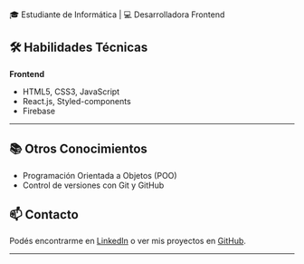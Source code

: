 🎓 Estudiante de Informática | 💻 Desarrolladora Frontend

## 🛠️ Habilidades Técnicas

**Frontend**
- HTML5, CSS3, JavaScript
- React.js, Styled-components
- Firebase
  
---

## 📚 Otros Conocimientos

- Programación Orientada a Objetos (POO)
- Control de versiones con Git y GitHub

## 📫 Contacto

Podés encontrarme en [LinkedIn](https://www.linkedin.com/in/micaelakorol) o ver mis proyectos en [GitHub](https://github.com/micaelakorol).

---
